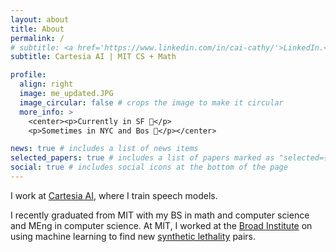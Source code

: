 ```yaml
---
layout: about
title: About
permalink: /
# subtitle: <a href='https://www.linkedin.com/in/cai-cathy/'>LinkedIn.</a> <a href='https://scholar.google.com/citations?user=eM1aI8wAAAAJ&hl=en'>Google Scholar.</a><a href='https://x.com/cathycai26'>Twitter.</a>
subtitle: Cartesia AI | MIT CS + Math 

profile:
  align: right
  image: me_updated.JPG
  image_circular: false # crops the image to make it circular
  more_info: >
    <center><p>Currently in SF 🌊</p>
    <p>Sometimes in NYC and Bos 🌃</p></center>

news: true # includes a list of news items
selected_papers: true # includes a list of papers marked as "selected={true}"
social: true # includes social icons at the bottom of the page
---
```


  I work at [Cartesia AI](https://cartesia.ai), where I train speech models.
  
  I recently graduated from MIT with my BS in math and computer science and MEng in computer science. At MIT, I worked at the [Broad Institute](https://www.broadinstitute.org/) on using machine learning to find new [synthetic lethality](https://en.wikipedia.org/wiki/Synthetic_lethality) pairs.
